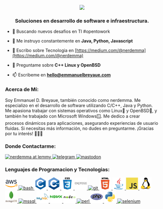<p align="center">
 <img src="https://firebasestorage.googleapis.com/v0/b/nerdemma-4abac.appspot.com/o/Banner%20para%20Linkedin%20Licenciada%20Marketing%20Minimalista%20Beige.png?alt=media&token=89535a91-2755-482a-9085-76e0437443bd">
</p>

<h3 align="center">Soluciones en desarrollo de software e infraestructura.</h3>

- 🔭 Buscando nuevos desafios en TI #opentowork

- 🌱 Me instruyo constantemente en **Java, Python, Javascript**

- 📝 Escribo sobre Tecnologia en [https://medium.com/@nerdemma](https://medium.com/@nerdemma)

- 💬 Preguntame sobre **C++ Linux y OpenBSD**

- 📫 Escribeme en **hello@emmanuelbreyaue.com**

<h3 align="left">Acerca de Mí:</h3>
<p>

Soy Emmanuel D. Breyaue, también conocido como nerdemma. Me especializo en el desarrollo de software utilizando C/C++, Java y Python. Me apasiona trabajar con sistemas operativos como Linux🐧 y OpenBSD🐡, y también he trabajado con Microsoft Windows🪟. Me dedico a crear procesos dinámicos para aplicaciones, asegurando experiencias de usuario fluidas. Si necesitas más información, no dudes en preguntarme. ¡Gracias por tu interés! 🚀👩‍💻
 
</p>


<h3 align="left">Donde Contactarme:</h3>

<p align="left">
<a href="https://links.rebel.ar/u/nerdemma" target="_blank" rel="noreferrer"> <img src="https://firebasestorage.googleapis.com/v0/b/nerdemma-4abac.appspot.com/o/lemmy.svg?alt=media&token=09dc550c-2f77-40ba-889b-0079a1c7cefd" alt="nerdemma at lemmy" width="40" height="40"/> </a> <a href="https://t.me/nerdemma" target="_blank" rel="noreferrer"> <img src="https://firebasestorage.googleapis.com/v0/b/nerdemma-4abac.appspot.com/o/telegram-svgrepo-com.svg?alt=media&token=33d789e7-fb17-4baa-91bd-45688bb94235" alt="telegram" width="40" height="40"/> </a> <a href="https://rebel.ar/@nerdemma" target="_blank" rel="noreferrer"> <img src="https://firebasestorage.googleapis.com/v0/b/nerdemma-4abac.appspot.com/o/mastodon-svgrepo-com.svg?alt=media&token=c55f0ae3-24a0-4d03-9523-e1d7ed865b46" alt="mastodon" width="40" height="40"/> </a>
</p>



<h3 align="left">Lenguajes de Programacion y Tecnologias:</h3>
<p align="left"> 
<p align="left"> <a href="https://aws.amazon.com" target="_blank" rel="noreferrer"> <img src="https://raw.githubusercontent.com/devicons/devicon/master/icons/amazonwebservices/amazonwebservices-original-wordmark.svg" alt="aws" width="40" height="40"/> </a> <a href="https://www.gnu.org/software/bash/" target="_blank" rel="noreferrer"> <img src="https://www.vectorlogo.zone/logos/gnu_bash/gnu_bash-icon.svg" alt="bash" width="40" height="40"/> </a> <a href="https://www.cprogramming.com/" target="_blank" rel="noreferrer"> <img src="https://raw.githubusercontent.com/devicons/devicon/master/icons/c/c-original.svg" alt="c" width="40" height="40"/> </a> <a href="https://www.w3schools.com/cpp/" target="_blank" rel="noreferrer"> <img src="https://raw.githubusercontent.com/devicons/devicon/master/icons/cplusplus/cplusplus-original.svg" alt="cplusplus" width="40" height="40"/> </a> <a href="https://www.w3schools.com/css/" target="_blank" rel="noreferrer"> <img src="https://raw.githubusercontent.com/devicons/devicon/master/icons/css3/css3-original-wordmark.svg" alt="css3" width="40" height="40"/> </a> <a href="https://expressjs.com" target="_blank" rel="noreferrer"> <img src="https://raw.githubusercontent.com/devicons/devicon/master/icons/express/express-original-wordmark.svg" alt="express" width="40" height="40"/> </a> <a href="https://git-scm.com/" target="_blank" rel="noreferrer"> <img src="https://www.vectorlogo.zone/logos/git-scm/git-scm-icon.svg" alt="git" width="40" height="40"/> </a> <a href="https://www.w3.org/html/" target="_blank" rel="noreferrer"> <img src="https://raw.githubusercontent.com/devicons/devicon/master/icons/html5/html5-original-wordmark.svg" alt="html5" width="40" height="40"/> </a> <a href="https://www.java.com" target="_blank" rel="noreferrer"> <img src="https://raw.githubusercontent.com/devicons/devicon/master/icons/java/java-original.svg" alt="java" width="40" height="40"/> </a> <a href="https://developer.mozilla.org/en-US/docs/Web/JavaScript" target="_blank" rel="noreferrer"> <img src="https://raw.githubusercontent.com/devicons/devicon/master/icons/javascript/javascript-original.svg" alt="javascript" width="40" height="40"/> </a> <a href="https://www.linux.org/" target="_blank" rel="noreferrer"> <img src="https://raw.githubusercontent.com/devicons/devicon/master/icons/linux/linux-original.svg" alt="linux" width="40" height="40"/> </a> <a href="https://www.mongodb.com/" target="_blank" rel="noreferrer"> <img src="https://raw.githubusercontent.com/devicons/devicon/master/icons/mongodb/mongodb-original-wordmark.svg" alt="mongodb" width="40" height="40"/> </a> <a href="https://www.microsoft.com/en-us/sql-server" target="_blank" rel="noreferrer"> <img src="https://www.svgrepo.com/show/303229/microsoft-sql-server-logo.svg" alt="mssql" width="40" height="40"/> </a> <a href="https://www.mysql.com/" target="_blank" rel="noreferrer"> <img src="https://raw.githubusercontent.com/devicons/devicon/master/icons/mysql/mysql-original-wordmark.svg" alt="mysql" width="40" height="40"/> </a> <a href="https://www.nginx.com" target="_blank" rel="noreferrer"> <img src="https://raw.githubusercontent.com/devicons/devicon/master/icons/nginx/nginx-original.svg" alt="nginx" width="40" height="40"/> </a> <a href="https://nodejs.org" target="_blank" rel="noreferrer"> <img src="https://raw.githubusercontent.com/devicons/devicon/master/icons/nodejs/nodejs-original-wordmark.svg" alt="nodejs" width="40" height="40"/> </a> <a href="https://www.perl.org/" target="_blank" rel="noreferrer"> <img src="https://api.iconify.design/logos-perl.svg" alt="perl" width="40" height="40"/> </a> <a href="https://www.php.net" target="_blank" rel="noreferrer"> <img src="https://raw.githubusercontent.com/devicons/devicon/master/icons/php/php-original.svg" alt="php" width="40" height="40"/> </a> <a href="https://www.python.org" target="_blank" rel="noreferrer"> <img src="https://raw.githubusercontent.com/devicons/devicon/master/icons/python/python-original.svg" alt="python" width="40" height="40"/> </a> <a href="https://www.selenium.dev" target="_blank" rel="noreferrer"> <img src="https://raw.githubusercontent.com/detain/svg-logos/780f25886640cef088af994181646db2f6b1a3f8/svg/selenium-logo.svg" alt="selenium" width="40" height="40"/> </a> </p>
 </p>
